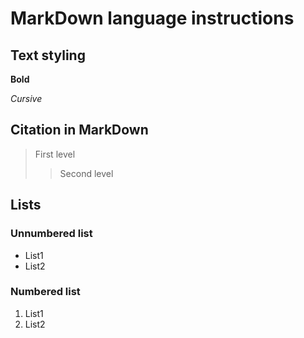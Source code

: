 # MarkDown language instructions

## Text styling


**Bold**

*Cursive*

## Citation in MarkDown
> First level
>> Second level

## Lists
### Unnumbered list
* List1
* List2
### Numbered list
1. List1
2. List2